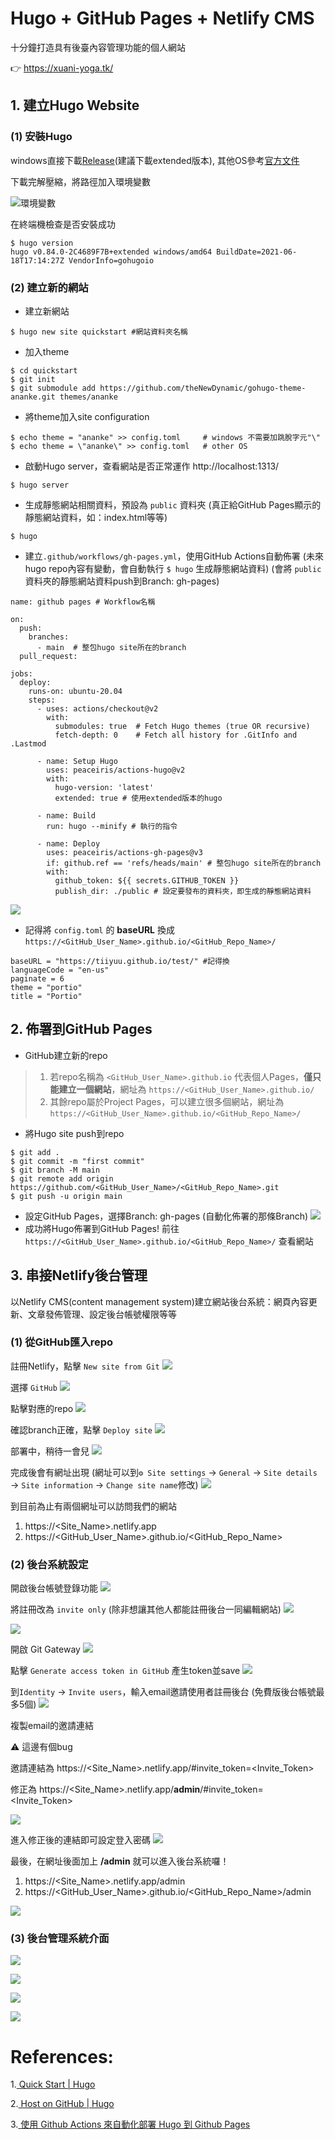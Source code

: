 # Hugo + GitHub Pages + Netlify CMS
十分鐘打造具有後臺內容管理功能的個人網站

👉 https://xuani-yoga.tk/

## 1. 建立Hugo Website

### (1) 安裝Hugo
windows直接下載[Release](https://github.com/gohugoio/hugo/releases)(建議下載extended版本), 其他OS參考[官方文件](https://gohugo.io/getting-started/installing/)

下載完解壓縮，將路徑加入環境變數

![環境變數](https://imgur.com/716mcpz.png)

在終端機檢查是否安裝成功
```
$ hugo version
hugo v0.84.0-2C4689F7B+extended windows/amd64 BuildDate=2021-06-18T17:14:27Z VendorInfo=gohugoio
```

### (2) 建立新的網站
* 建立新網站
```
$ hugo new site quickstart #網站資料夾名稱
```
* 加入theme
```
$ cd quickstart
$ git init
$ git submodule add https://github.com/theNewDynamic/gohugo-theme-ananke.git themes/ananke
```
* 將theme加入site configuration
```
$ echo theme = "ananke" >> config.toml     # windows 不需要加跳脫字元"\"
$ echo theme = \"ananke\" >> config.toml   # other OS
```
* 啟動Hugo server，查看網站是否正常運作 http://localhost:1313/
```
$ hugo server
```
* 生成靜態網站相關資料，預設為 `public` 資料夾
(真正給GitHub Pages顯示的靜態網站資料，如：index.html等等)
```
$ hugo
```
* 建立`.github/workflows/gh-pages.yml`，使用GitHub Actions自動佈署
(未來hugo repo內容有變動，會自動執行 `$ hugo` 生成靜態網站資料)
(會將 `public` 資料夾的靜態網站資料push到Branch: gh-pages)
```yaml=
name: github pages # Workflow名稱

on:
  push:
    branches:
      - main  # 整包hugo site所在的branch
  pull_request:

jobs:
  deploy:
    runs-on: ubuntu-20.04
    steps:
      - uses: actions/checkout@v2
        with:
          submodules: true  # Fetch Hugo themes (true OR recursive)
          fetch-depth: 0    # Fetch all history for .GitInfo and .Lastmod

      - name: Setup Hugo
        uses: peaceiris/actions-hugo@v2
        with:
          hugo-version: 'latest'
          extended: true # 使用extended版本的hugo

      - name: Build
        run: hugo --minify # 執行的指令

      - name: Deploy
        uses: peaceiris/actions-gh-pages@v3
        if: github.ref == 'refs/heads/main' # 整包hugo site所在的branch
        with:
          github_token: ${{ secrets.GITHUB_TOKEN }}
          publish_dir: ./public # 設定要發布的資料夾，即生成的靜態網站資料
```
![](https://i.imgur.com/h2GIwyM.png)
* 記得將 `config.toml` 的 **baseURL** 換成 `https://<GitHub_User_Name>.github.io/<GitHub_Repo_Name>/`
```toml=
baseURL = "https://tiiyuu.github.io/test/" #記得換
languageCode = "en-us"
paginate = 6
theme = "portio"
title = "Portio"
```


## 2. 佈署到GitHub Pages
* GitHub建立新的repo
> 1. 若repo名稱為 `<GitHub_User_Name>.github.io` 代表個人Pages，__僅只能建立一個網站__，網址為 `https://<GitHub_User_Name>.github.io/`
> 2. 其餘repo屬於Project Pages，可以建立很多個網站，網址為 `https://<GitHub_User_Name>.github.io/<GitHub_Repo_Name>/`
* 將Hugo site push到repo
```
$ git add .
$ git commit -m "first commit"
$ git branch -M main
$ git remote add origin https://github.com/<GitHub_User_Name>/<GitHub_Repo_Name>.git
$ git push -u origin main
```
* 設定GitHub Pages，選擇Branch: gh-pages (自動化佈署的那條Branch)
![](https://imgur.com/BWGvmxA.png)
* 成功將Hugo佈署到GitHub Pages!
前往 `https://<GitHub_User_Name>.github.io/<GitHub_Repo_Name>/` 查看網站

## 3. 串接Netlify後台管理

以Netlify CMS(content management system)建立網站後台系統：網頁內容更新、文章發佈管理、設定後台帳號權限等等

### (1) 從GitHub匯入repo
註冊Netlify，點擊 `New site from Git`
![](https://i.imgur.com/oJPe20N.png)

選擇 `GitHub`
![](https://i.imgur.com/Lyr54CN.png)

點擊對應的repo
![](https://i.imgur.com/I8mtUCp.png)

確認branch正確，點擊 `Deploy site`
![](https://i.imgur.com/qOVOIsG.png)

部署中，稍待一會兒
![](https://i.imgur.com/ishw0Li.png)

完成後會有網址出現
(網址可以到`⚙ Site settings` → `General` → `Site details` → `Site information` → `Change site name`修改)
![](https://i.imgur.com/WsdPx6e.png)

到目前為止有兩個網址可以訪問我們的網站
1. https://<Site_Name>.netlify.app
2. https://<GitHub_User_Name>.github.io/<GitHub_Repo_Name>

### (2) 後台系統設定
開啟後台帳號登錄功能
![](https://i.imgur.com/kEiYEGf.png)

將註冊改為 `invite only` (除非想讓其他人都能註冊後台一同編輯網站)
![](https://i.imgur.com/uUJVUKD.png)

![](https://i.imgur.com/Q6MweMh.png)

開啟 Git Gateway
![](https://i.imgur.com/EofT3Go.png)

點擊 `Generate access token in GitHub` 產生token並save
![](https://i.imgur.com/z2BD98Z.png)

到`Identity` → `Invite users`，輸入email邀請使用者註冊後台 (免費版後台帳號最多5個)
![](https://i.imgur.com/ztjLtLB.png)

複製email的邀請連結

⚠️ 這邊有個bug

邀請連結為 https://<Site_Name>.netlify.app/#invite_token=<Invite_Token>

修正為 https://<Site_Name>.netlify.app/**admin**/#invite_token=<Invite_Token>

![](https://i.imgur.com/LdFV0d4.png)

進入修正後的連結即可設定登入密碼
![](https://i.imgur.com/L6GrIMW.png)


最後，在網址後面加上 **/admin** 就可以進入後台系統囉！
1. https://<Site_Name>.netlify.app/admin
2. https://<GitHub_User_Name>.github.io/<GitHub_Repo_Name>/admin

![](https://i.imgur.com/PAKUQno.png)

### (3) 後台管理系統介面
![](https://i.imgur.com/EzxMY4n.png)

![](https://i.imgur.com/xIufzrc.png)

![](https://i.imgur.com/UcGaQJU.png)

![](https://i.imgur.com/q1pQF6z.png)
  
# References:
1.[ Quick Start | Hugo](https://gohugo.io/getting-started/quick-start/)

2.[ Host on GitHub | Hugo](https://gohugo.io/hosting-and-deployment/hosting-on-github/)

3.[ 使用 Github Actions 來自動化部署 Hugo 到 Github Pages](https://blog.puckwang.com/post/2020/use-github-actions-deploy-hugo/)
